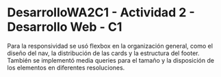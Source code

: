 # DesarrolloWA2C1 - Actividad 2 - Desarrollo Web - C1
Para la responsividad se usó flexbox en la organización general, como el diseño del nav, la distribución de las cards y la estructura del footer. También se implementó media queries para el tamaño y la disposición de los elementos en diferentes resoluciones.
